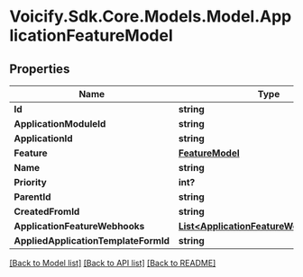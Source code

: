 # Voicify.Sdk.Core.Models.Model.ApplicationFeatureModel
## Properties

Name | Type | Description | Notes
------------ | ------------- | ------------- | -------------
**Id** | **string** |  | [optional] 
**ApplicationModuleId** | **string** |  | [optional] 
**ApplicationId** | **string** |  | [optional] 
**Feature** | [**FeatureModel**](FeatureModel.md) |  | [optional] 
**Name** | **string** |  | [optional] 
**Priority** | **int?** |  | [optional] 
**ParentId** | **string** |  | [optional] 
**CreatedFromId** | **string** |  | [optional] 
**ApplicationFeatureWebhooks** | [**List&lt;ApplicationFeatureWebhookModel&gt;**](ApplicationFeatureWebhookModel.md) |  | [optional] 
**AppliedApplicationTemplateFormId** | **string** |  | [optional] 

[[Back to Model list]](../README.md#documentation-for-models) [[Back to API list]](../README.md#documentation-for-api-endpoints) [[Back to README]](../README.md)

